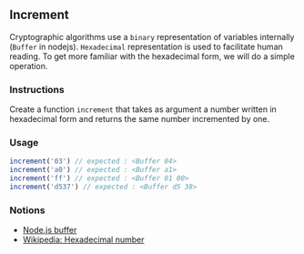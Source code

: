 ## Increment

Cryptographic algorithms use a `binary` representation of variables internally (`Buffer` in nodejs). `Hexadecimal` representation is used to facilitate human reading. To get more familiar with the hexadecimal form, we will do a simple operation.

### Instructions

Create a function `increment` that takes as argument a number written in hexadecimal form and returns the same number incremented by one.

### Usage

```js
increment('03') // expected : <Buffer 04>
increment('a0') // expected : <Buffer a1>
increment('ff') // expected : <Buffer 01 00>
increment('d537') // expected : <Buffer d5 38>
```

### Notions

- [Node.js buffer](https://nodejs.org/api/buffer.html)
- [Wikipedia: Hexadecimal number](https://en.wikipedia.org/wiki/Hexadecimal)
